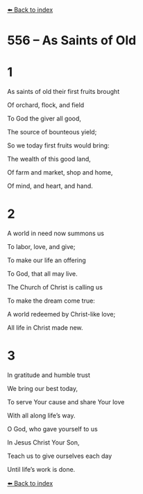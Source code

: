 [⬅️ Back to index](../README.md)

# 556 – As Saints of Old





# 1

As saints of old their first fruits brought

Of orchard, flock, and field

To God the giver all good,

The source of bounteous yield;

So we today first fruits would bring:

The wealth of this good land,

Of farm and market, shop and home,

Of mind, and heart, and hand.



# 2

A world in need now summons us

To labor, love, and give;

To make our life an offering

To God, that all may live.

The Church of Christ is calling us

To make the dream come true:

A world redeemed by Christ-like love;

All life in Christ made new.



# 3

In gratitude and humble trust

We bring our best today,

To serve Your cause and share Your love

With all along life’s way.

O God, who gave yourself to us

In Jesus Christ Your Son,

Teach us to give ourselves each day

Until life’s work is done.

[⬅️ Back to index](../README.md)

